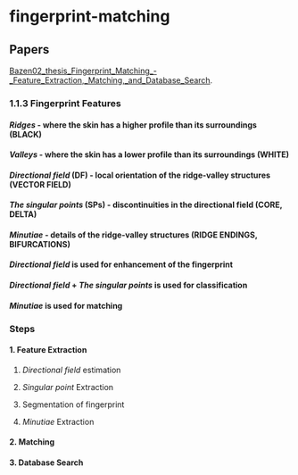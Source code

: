 # fingerprint-matching

## Papers
[Bazen02_thesis_Fingerprint_Matching_-_Feature_Extraction,_Matching,_and_Database_Search](file:///C:/Users/vikto/Downloads/Bazen02_thesis_Fingerprint_Matching_-_Feature_Extraction,_Matching,_and_Database_Search.pdf).

### 1.1.3 Fingerprint Features
#### *Ridges* - where the skin has a higher profile than its surroundings **(BLACK)**
#### *Valleys* - where the skin has a lower profile than its surroundings **(WHITE)**
#### *Directional field* (DF) - local orientation of the ridge-valley structures **(VECTOR FIELD)**
#### *The singular points* (SPs) - discontinuities in the directional field **(CORE, DELTA)**
#### *Minutiae* - details of the ridge-valley structures **(RIDGE ENDINGS, BIFURCATIONS)**

#### *Directional field* is used for **enhancement** of the fingerprint
#### *Directional field* + *The singular points* is used for **classification**
#### *Minutiae* is used for **matching**

### Steps

#### 1. Feature Extraction
1. *Directional field* estimation
2. *Singular point* Extraction

3. Segmentation of fingerprint
4. *Minutiae* Extraction

#### 2. Matching

#### 3. Database Search
